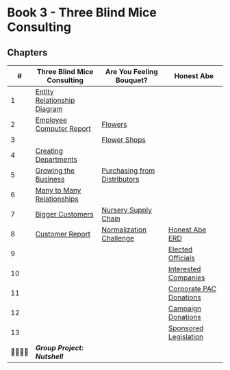# Book 3 - Three Blind Mice Consulting

## Chapters

| #  | Three Blind Mice Consulting | Are You Feeling Bouquet? | Honest Abe |
|--|--|--|--|
| 1 | [Entity Relationship Diagram](./chapters/ERD.md) |  |  |
| 2 | [Employee Computer Report](./chapters/EMPLOYEES.md) | [Flowers](./chapters/FLOWERS.md) |  |
| 3 |  | [Flower Shops](./chapters/RETAILERS.md) |  |
| 4 | [Creating Departments](./chapters/DEPARTMENTS.md) |  |  |
| 5 | [Growing the Business](./chapters/LOCATIONS.md) | [Purchasing from Distributors](./chapters/DISTRIBUTOR.md) |  |
| 6 | [Many to Many Relationships](./chapters/MANY_MANY.md) |  |  |
| 7 | [Bigger Customers](./chapters/CUSTOMERS.md) | [Nursery Supply Chain](./chapters/NURSERIES.md) |  |
| 8 | [Customer Report](./chapters/CUSTOMER_REPORT.md) | [Normalization Challenge](./chapters/BOUQUET_NORMALIZE.md) | [Honest Abe ERD](./chapters/HONESTABE_ERD.md) |
| 9 |  |  | [Elected Officials](./chapters/POLITICIANS.md) |
| 10 |  |  | [Interested Companies](./chapters/COMPANIES.md) |
| 11 |  |  | [Corporate PAC Donations](./chapters/COMPANY_DONATIONS.md) |
| 12 |  |  | [Campaign Donations](./chapters/PAC_DONATIONS.md) |
| 13 |  |  | [Sponsored Legislation](./chapters/LEGISLATION.md) |
| 👨‍👨‍👦‍👦 | **_Group Project: Nutshell_** |  |  |
